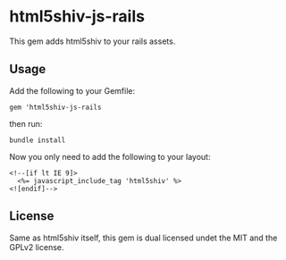 html5shiv-js-rails
==================

This gem adds html5shiv to your rails assets.

Usage
-----

Add the following to your Gemfile:

    gem 'html5shiv-js-rails

then run:

    bundle install

Now you only need to add the following to your layout:

    <!--[if lt IE 9]>
      <%= javascript_include_tag 'html5shiv' %>
    <![endif]-->

License
-------

Same as html5shiv itself, this gem is dual licensed undet the MIT and the GPLv2 license.
